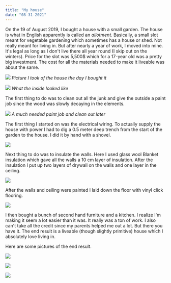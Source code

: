 ```yaml
---
title: "My house"
date: "08-31-2021"
---
```


On the 19 of August 2019, I bought a house with a small garden. The house is what in English apparently is called an _allotment._ Basically, a small slot meant for vegetable gardening which sometimes has a house or shed. Not really meant for living in. But after nearly a year of work, I moved into mine. It's legal as long as I don't live there all year round (I skip out on the winters). Price for the slot was 5,500$ which for a 17-year old was a pretty big investment. The cost for all the materials needed to make it liveable was about the same.

![](/images/my-house/first.jpg)
_Picture I took of the house the day I bought it_

![](/images/my-house/inside.jpg)
_What the inside looked like_

The first thing to do was to clean out all the junk and give the outside a paint job since the wood was slowly decaying in the elements.

![](/images/my-house/front.jpg)
_A much needed paint job and clean out later_

The first thing I started on was the electrical wiring. To actually supply the house with power I had to dig a 0.5 meter deep trench from the start of the garden to the house. I did it by hand with a shovel.

![](/images/my-house/dig.jpg)

Next thing to do was to insulate the walls. Here I used glass wool Blanket insulation which gave all the walls a 10 cm layer of insulation. After the insulation I put up two layers of drywall on the walls and one layer in the ceiling.

![](/images/my-house/dry-wall.jpg)

After the walls and ceiling were painted I laid down the floor with vinyl click flooring.

![](/images/my-house/floor.jpg)

I then bought a bunch of second hand furniture and a kitchen. I realize I'm making it seem a lot easier than it was. It really was a ton of work. I also can't take all the credit since my parents helped me out a lot. But there you have it. The end result is a liveable (though slightly primitive) house which I absolutely love living in.

Here are some pictures of the end result.

![](/images/my-house/door.jpg)

![](/images/my-house/kitchen.jpg)

![](/images/my-house/bed.jpg)
